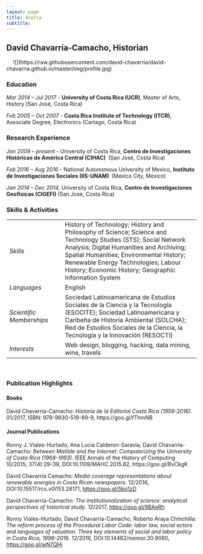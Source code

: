 ```yaml
---
layout: page
title: Acerca
subtitle: 
---
```

<h2>David Chavarría-Camacho, Historian</h2>
&emsp;
  ![](https://raw.githubusercontent.com/david-chavarria/david-chavarria.github.io/master/img/profile.jpg)
&emsp;
<h3>Education</h3>

<em>Mar 2014 – Jul 2017</em> - <strong>University of Costa Rica (UCR)</strong>, Master of Arts, History (San José, Costa Rica)

<em>Feb 2005 – Oct 2007</em> - <strong>Costa Rica Institute of Technology (ITCR)</strong>, Associate Degree, Electronics (Cartago, Costa Rica)

<h3>Research Experience</h3>

<em>Jan 2009 – present</em> - University of Costa Rica, <strong>Centro de Investigaciones Históricas de América Central (CIHAC) </strong> (San José, Costa Rica)

<em>Feb 2016 – Aug 2016</em> - National Autonomous University of Mexico, <strong>Instituto de Investigaciones Sociales (IIS-UNAM) </strong> (Mexico City, Mexico)

<em>Jan 2014 – Dec 2014</em>, University of Costa Rica, <strong>Centro de Investigaciones Geofísicas (CIGEFI)</strong> (San José, Costa Rica)

<h3>Skills & Activities</h3>
<table>
<tbody>
<tr>
<td width="151"><em>Skills</em></td>
<td width="490">History of Technology; History and Philosophy of Science; Science and Technology Studies (STS); Social Network Analysis; Digital Humanities and Archiving; Spatial Humanities; Environmental History; Renewable Energy Technologies; Labour History; Economic History; Geographic Information System</td>
</tr>
<tr>
<td width="151"><em>Languages</em></td>
<td width="490">English</td>
</tr>
<tr>
<td width="151"><em>Scientific Memberships</em></td>
<td width="490">Sociedad Latinoamericana de Estudios Sociales de la Ciencia y la Tecnología (ESOCITE); Sociedad Latinoamericana y Caribeña de Historia Ambiental (SOLCHA); Red de Estudios Sociales de la Ciencia, la Tecnología y la Innovación (RESOCTI)</td>
</tr>
<tr>
<td width="151"><em>Interests</em></td>
<td width="490">Web design, blogging, hacking, data mining, wine, travels</td>
</tr>
</tbody>
</table>
&emsp;
<h3>Publication Highlights</h3>

<h4>Books</h4>
David Chavarría-Camacho: <em>Historia de la Editorial Costa Rica (1959-2016)</em>. 01/2017, ISBN: 978-9930-519-89-9, https://goo.gl/fThmNB

<h4>Journal Publications</h4>
Ronny J. Viales-Hurtado, Ana Lucia Calderon-Saravia, David Chavarria-Camacho: <em>Between Matilde and the Internet: Computerizing the University of Costa Rica (1968-1993)</em>. IEEE Annals of the History of Computing 10/2015; 37(4):29-39, DOI:10.1109/MAHC.2015.82, https://goo.gl/BvCkgK

David Chavarría Camacho: <em>Media coverage representations about renewable energies in Costa Rican newspapers</em>. 12/2016, DOI:10.15517/rcs.v0i153.28171, https://goo.gl/5bo1zD

David Chavarría-Camacho: <em>The institutionalization of science: analytical perspectives of historical study</em>. 12/2017, https://goo.gl/9BAeRh 

Ronny Viales-Hurtado, David Chavarría-Camacho, Roberto Araya Chinchilla: <em>The reform process of the Procedural Labor Code: labor law, social actors and languages of valuation. Three key elements of social and labor policy in Costa Rica, 1998-2016</em>. 12/2016, DOI:10.14482/memor.30.9080, https://goo.gl/wN7QHj
